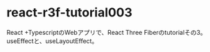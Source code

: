 # react-r3f-tutorial003
React +TypescriptのWebアプリで、React Three Fiberのtutorialその3。 <br />
useEffectと、useLayoutEffect。
